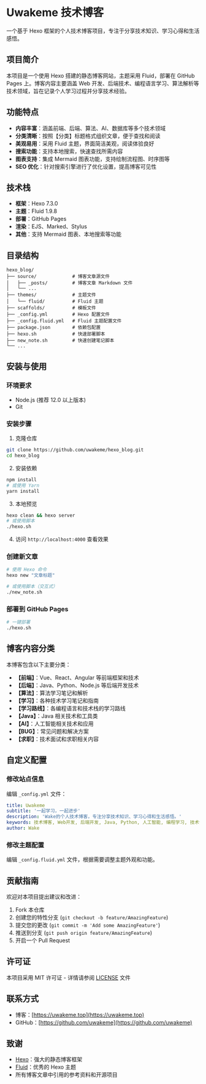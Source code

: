 # Uwakeme 技术博客

一个基于 Hexo 框架的个人技术博客项目，专注于分享技术知识、学习心得和生活感悟。

## 项目简介

本项目是一个使用 Hexo 搭建的静态博客网站，主题采用 Fluid，部署在 GitHub Pages 上。博客内容主要涵盖 Web 开发、后端技术、编程语言学习、算法解析等技术领域，旨在记录个人学习过程并分享技术经验。

## 功能特点

- **内容丰富**：涵盖前端、后端、算法、AI、数据库等多个技术领域
- **分类清晰**：按照【分类】标题格式组织文章，便于查找和阅读
- **美观易用**：采用 Fluid 主题，界面简洁美观，阅读体验良好
- **搜索功能**：支持本地搜索，快速查找所需内容
- **图表支持**：集成 Mermaid 图表功能，支持绘制流程图、时序图等
- **SEO 优化**：针对搜索引擎进行了优化设置，提高博客可见性

## 技术栈

- **框架**：Hexo 7.3.0
- **主题**：Fluid 1.9.8
- **部署**：GitHub Pages
- **渲染**：EJS、Marked、Stylus
- **其他**：支持 Mermaid 图表、本地搜索等功能

## 目录结构

```
hexo_blog/
├── source/             # 博客文章源文件
│   ├── _posts/         # 博客文章 Markdown 文件
│   └── ...
├── themes/             # 主题文件
│   └── fluid/          # Fluid 主题
├── scaffolds/          # 模板文件
├── _config.yml         # Hexo 配置文件
├── _config.fluid.yml   # Fluid 主题配置文件
├── package.json        # 依赖包配置
├── hexo.sh             # 快速部署脚本
├── new_note.sh         # 快速创建笔记脚本
└── ...
```

## 安装与使用

### 环境要求

- Node.js (推荐 12.0 以上版本)
- Git

### 安装步骤

1. 克隆仓库

```bash
git clone https://github.com/uwakeme/hexo_blog.git
cd hexo_blog
```

2. 安装依赖

```bash
npm install
# 或使用 Yarn
yarn install
```

3. 本地预览

```bash
hexo clean && hexo server
# 或使用脚本
./hexo.sh
```

4. 访问 `http://localhost:4000` 查看效果

### 创建新文章

```bash
# 使用 Hexo 命令
hexo new "文章标题"

# 或使用脚本（交互式）
./new_note.sh
```

### 部署到 GitHub Pages

```bash
# 一键部署
./hexo.sh
```

## 博客内容分类

本博客包含以下主要分类：

- **【前端】**：Vue、React、Angular 等前端框架和技术
- **【后端】**：Java、Python、Node.js 等后端开发技术
- **【算法】**：算法学习笔记和解析
- **【学习】**：各种技术学习笔记和指南
- **【学习路线】**：各编程语言和技术栈的学习路线
- **【Java】**：Java 相关技术和工具类
- **【AI】**：人工智能相关技术和应用
- **【BUG】**：常见问题和解决方案
- **【求职】**：技术面试和求职相关内容

## 自定义配置

### 修改站点信息

编辑 `_config.yml` 文件：

```yaml
title: Uwakeme
subtitle: '一起学习，一起进步'
description: 'Wake的个人技术博客，专注分享技术知识、学习心得和生活感悟。'
keywords: 技术博客, Web开发, 后端开发, Java, Python, 人工智能, 编程学习, 技术分享
author: Wake
```

### 修改主题配置

编辑 `_config.fluid.yml` 文件，根据需要调整主题外观和功能。

## 贡献指南

欢迎对本项目提出建议和改进：

1. Fork 本仓库
2. 创建您的特性分支 (`git checkout -b feature/AmazingFeature`)
3. 提交您的更改 (`git commit -m 'Add some AmazingFeature'`)
4. 推送到分支 (`git push origin feature/AmazingFeature`)
5. 开启一个 Pull Request

## 许可证

本项目采用 MIT 许可证 - 详情请参阅 [LICENSE](LICENSE) 文件

## 联系方式

- 博客：[https://uwakeme.top](https://uwakeme.top)
- GitHub：[https://github.com/uwakeme](https://github.com/uwakeme)

## 致谢

- [Hexo](https://hexo.io/)：强大的静态博客框架
- [Fluid](https://github.com/fluid-dev/hexo-theme-fluid)：优秀的 Hexo 主题
- 所有博客文章中引用的参考资料和开源项目 